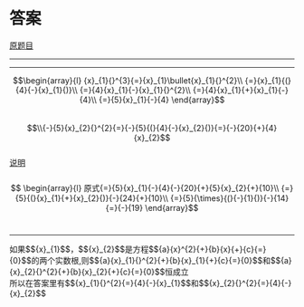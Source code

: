 # 答案
[原题目](http://m.txdylyh.ml/questions/2017-8-6-1)<br>

---

---
$$\begin{array}{l}
{x}_{1}{}^{3}{=}{x}_{1}\bullet{x}_{1}{}^{2}\\
{=}{x}_{1}{(}{4}{-}{x}_{1}{)}\\
{=}{4}{x}_{1}{-}{x}_{1}{}^{2}\\
{=}{4}{x}_{1}{+}{x}_{1}{-}{4}\\
{=}{5}{x}_{1}{-}{4}
\end{array}$$<br>
$$\\{-}{5}{x}_{2}{}^{2}{=}{-}{5}{(}{4}{-}{x}_{2}{)}{=}{-}{20}{+}{4}{x}_{2}$$ <br>
[说明](#explain)<br>
<br>$$
\begin{array}{l}
原式{=}{5}{x}_{1}{-}{4}{-}{20}{+}{5}{x}_{2}{+}{10}\\
{=}{5}{(}{x}_{1}{+}{x}_{2}{)}{-}{24}{+}{10}\\
{=}{5}{\times}{(}{-}{1}{)}{-}{14}{=}{-}{19}
\end{array}$$<br>

---
<span id="explain">
  如果$${x}_{1}$$，$${x}_{2}$$是方程$${a}{x}^{2}{+}{b}{x}{+}{c}{=}{0}$$的两个实数根,则$${a}{x}_{1}{}^{2}{+}{b}{x}_{1}{+}{c}{=}{0}$$和$${a}{x}_{2}{}^{2}{+}{b}{x}_{2}{+}{c}{=}{0}$$恒成立<br>
  所以在答案里有$${x}_{1}{}^{2}{=}{4}{-}{x}_{1}$$和$${x}_{2}{}^{2}{=}{4}{-}{x}_{2}$$<br>
</span>
